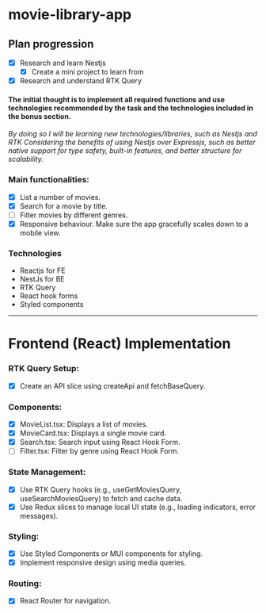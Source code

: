 # movie-library-app

## Plan progression

- [x] Research and learn Nestjs
  - [x] Create a mini project to learn from
- [x] Research and understand RTK Query

#### The initial thought is to implement all required functions and use technologies recommended by the task and the technologies included in the bonus section.

_By doing so I will be learning new technologies/libraries, such as Nestjs and RTK_
_Considering the benefits of using Nestjs over Expressjs, such as better native support for type safety, built-in features, and better structure for scalability._

### Main functionalities:

- [x] List a number of movies.
- [x] Search for a movie by title.
- [ ] Filter movies by different genres.
- [x] Responsive behaviour. Make sure the app gracefully scales down to a mobile view.

### Technologies

- Reactjs for FE
- NestJs for BE
- RTK Query
- React hook forms
- Styled components

---

# Frontend (React) Implementation

### RTK Query Setup:

- [x] Create an API slice using createApi and fetchBaseQuery.

### Components:

- [x] MovieList.tsx: Displays a list of movies.
- [x] MovieCard.tsx: Displays a single movie card.
- [x] Search.tsx: Search input using React Hook Form.
- [ ] Filter.tsx: Filter by genre using React Hook Form.

### State Management:

- [x] Use RTK Query hooks (e.g., useGetMoviesQuery, useSearchMoviesQuery) to fetch and cache data.
- [x] Use Redux slices to manage local UI state (e.g., loading indicators, error messages).

### Styling:

- [x] Use Styled Components or MUI components for styling.
- [x] Implement responsive design using media queries.

### Routing:

- [x] React Router for navigation.
